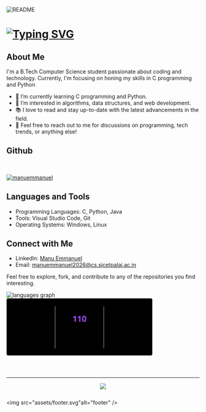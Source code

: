 <img title="manuemmanuel" alt="README" src="https://media.giphy.com/media/NKEt9elQ5cR68/giphy.gif">


# [![Typing SVG](https://readme-typing-svg.demolab.com/?lines=Hey+there!+👋;I'm+Manu+Emmanuel)](https://git.io/typing-svg)

## About Me
I'm a B.Tech Computer Science student passionate about coding and technology. Currently, I'm focusing on honing my skills in C programming and Python

- 🌱 I’m currently learning C programming and Python.
- 🔭 I’m interested in algorithms, data structures, and web development.
- 📚 I love to read and stay up-to-date with the latest advancements in the field.
- 💬 Feel free to reach out to me for discussions on programming, tech trends, or anything else!

## Github
<br>
<p align="left"> <a href="https://github.com/manuemmanuel"><img src="https://github-profile-trophy.vercel.app/?username=manuemmanuel&theme=nord" alt="manuemmanuel" /></a> </p>

## Languages and Tools
- Programming Languages: C, Python, Java
- Tools: Visual Studio Code, Git
- Operating Systems: Windows, Linux

## Connect with Me
- LinkedIn: [Manu Emmanuel](https://www.linkedin.com/in/manu-emmanuel-a8b96527bl)
- Email: manuemmanuel2026@cs.sjcetpalai.ac.in

Feel free to explore, fork, and contribute to any of the repositories you find interesting. 

<div align="left">
  <img src="https://github-readme-stats.vercel.app/api/top-langs?username=manuemmanuel&locale=en&hide_title=false&layout=compact&card_width=320&langs_count=5&theme=midnight-purple&hide_border=true&order=2" height="150" alt="languages graph"  />
  <img src="assets/streak.svg" height="150" alt="streak graph"  />

</div>

###
<br>
<hr>
<div align="center">
  <img src="https://profile-counter.glitch.me/manuemmanuel/count.svg?"  />
</div>

###


<img src="assets/footer.svg"alt="footer"  />
